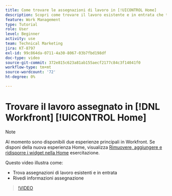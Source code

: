 ```yaml
---
title: Come trovare le assegnazioni di lavoro in [!UICONTROL Home]
description: Scopri come trovare il lavoro esistente e in entrata che ti è stato assegnato in [!UICONTROL  ]. Rivedere quindi le informazioni sulle assegnazioni.
feature: Work Management
type: Tutorial
role: User
level: Beginner
activity: use
team: Technical Marketing
jira: KT-8797
exl-id: 99c864da-0711-4a30-8067-03b7fbd198df
doc-type: video
source-git-commit: 372e815c623a81ab155aecf2177c84c3f14041f0
workflow-type: tm+mt
source-wordcount: '72'
ht-degree: 0%

---
```


# Trovare il lavoro assegnato in [!DNL Workfront] [!UICONTROL Home]



>[!NOTE]
>
>Al momento sono disponibili due esperienze principali in Workfront. Se disponi della nuova esperienza Home, visualizza [Rimuovere, aggiungere e ridisporre i widget nella Home](/help/workfront-home/remove-add-and-rearrange-widgets.md) esercitazione.


Questo video illustra come:

* Trova assegnazioni di lavoro esistenti e in entrata
* Rivedi informazioni assegnazione

>[!VIDEO](https://video.tv.adobe.com/v/335098/?quality=12&learn=on)
